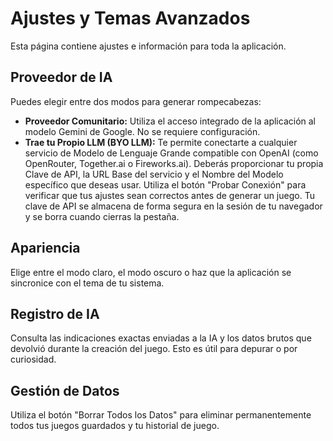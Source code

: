 
# Ajustes y Temas Avanzados

Esta página contiene ajustes e información para toda la aplicación.

## Proveedor de IA
Puedes elegir entre dos modos para generar rompecabezas:
- **Proveedor Comunitario:** Utiliza el acceso integrado de la aplicación al modelo Gemini de Google. No se requiere configuración.
- **Trae tu Propio LLM (BYO LLM):** Te permite conectarte a cualquier servicio de Modelo de Lenguaje Grande compatible con OpenAI (como OpenRouter, Together.ai o Fireworks.ai). Deberás proporcionar tu propia Clave de API, la URL Base del servicio y el Nombre del Modelo específico que deseas usar. Utiliza el botón "Probar Conexión" para verificar que tus ajustes sean correctos antes de generar un juego. Tu clave de API se almacena de forma segura en la sesión de tu navegador y se borra cuando cierras la pestaña.

## Apariencia
Elige entre el modo claro, el modo oscuro o haz que la aplicación se sincronice con el tema de tu sistema.

## Registro de IA
Consulta las indicaciones exactas enviadas a la IA y los datos brutos que devolvió durante la creación del juego. Esto es útil para depurar o por curiosidad.

## Gestión de Datos
Utiliza el botón "Borrar Todos los Datos" para eliminar permanentemente todos tus juegos guardados y tu historial de juego.